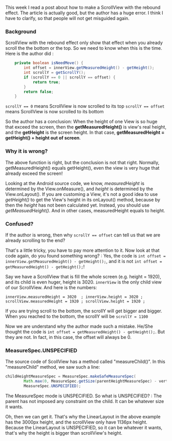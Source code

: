 
This week I read a post about how to make a ScrollView with the rebound effect. The article is actually good, but the author has a huge error.  I think I have to clarify, so that people will not get misguided again.

### Background
ScrollView with the rebound effect only show that effect when you already scroll the the bottom or the top. So we need to know when this is the time. Here is the author did :

```java
    private boolean isNeedMove() {
        int offset = innerView.getMeasuredHeight() - getHeight();
        int scrollY = getScrollY();
        if (scrollY == 0 || scrollY == offset) {
            return true;
        }
        return false;
    }
```


`scrollY == 0` means ScrollView is now scrolled to its top
`scrollY == offset` means ScrollView is now scrolled to its bottom

So the author has a conclusion:
When the height of one View is so huge that exceed the screen, then the **getMeasuredHeight()** is view's real height, and the **getHeight** is the screen height.  In that case, **getMeasuredHeight = getHeight() + height out of screen**.

### Why it is wrong?
The above function is right, but the conclusion is not that right. Normally, getMeasuredHeight() equals getHeight(), even the view is very huge that already exceed the screen!

Looking at the Android source code, we know, *measuredHeight* is determined by the View.onMeasure(), and *height* is determined by the View.onLayout().  If you are customing a View, it's not a good idea to use *getHeight()* to get the View's height in its onLayout() method, because by then the *height* has not been calculated yet. Instead, you should use *getMeasuedHeight()*. And in other cases, measuredHeight equals to height. 

### Confused?
If the author is wrong, then why `scrollY == offset` can tell us that we are already scrolling to the end?

That's a little tricky, you have to pay more attention to it. Now look at that code again, do you found something wrong?
: Yes, the code is `int offset = innerView.getMeasuredHeight() - getHeight();`, 
and it is not `int offset = getMeasuredHeight() - getHeight();`!

Say we have a ScrollView that is fill the whole screen (e.g. height = 1920), and its child is even huger, height is 3020. `innerView` is the only child view of our ScrollView. And here is the numbers:
```
innerView.measuredHeight = 3020  ; innerView.height = 3020 ; 
scrollView.measuredHeight = 1920 ; scrollView.height = 1920 ; 
```

If you are trying scroll to the bottom, the scrollY will get bigger and bigger. When you reached to the bottom, the scrollY will be
`scrollY = 1100`

Now we are understand why the author made such a mistake. He/She thought the code is `int offset = getMeasuredHeight() - getHeight();`. But they are not. In fact, in this case, the offset will always be 0.

### MeasureSpec.UNSPECIFIED

The source code of ScollView has a method called "measureChild()". In this "measureChild" method, we saw such a line:

```java
childHeightMeasureSpec = MeasureSpec.makeSafeMeasureSpec(
        Math.max(0, MeasureSpec.getSize(parentHeightMeasureSpec) - verticalPadding),
        MeasureSpec.UNSPECIFIED);
```

The MeasureSpec mode is UNSPECIFIED. So what is UNSPECIFIED?
:  The parent has not imposed any constraint on the child. It can be whatever size it wants.

Oh, then we can get it. That's why the LinearLayout in the above example has the 3000px height, and the scrollView only have 1136px height.  Because the LinearLayout is UNSPECIFIED, so it can be whatever it wants, that's why the height is bigger than scrollView's height.















